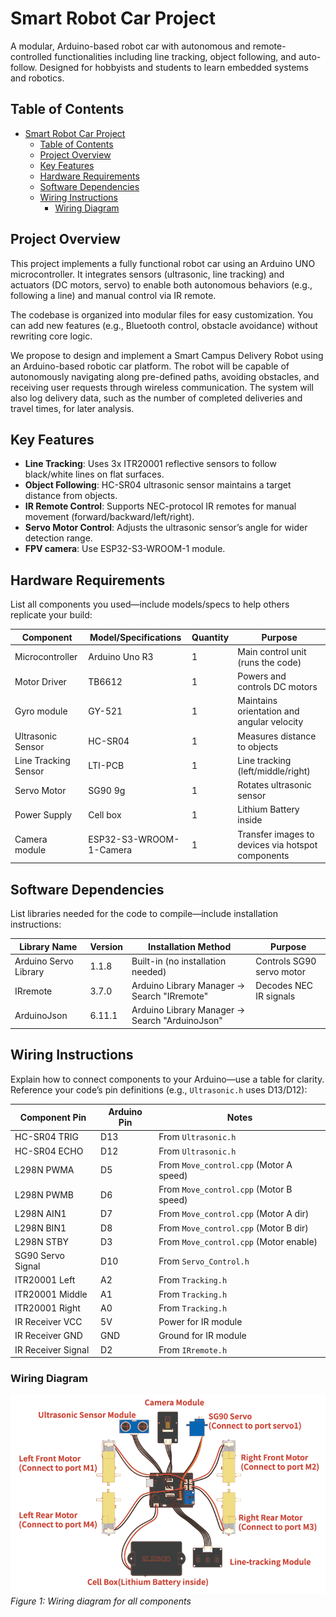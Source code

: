 # Smart Robot Car Project  
A modular, Arduino-based robot car with autonomous and remote-controlled functionalities including line tracking, object following, and auto-follow. Designed for hobbyists and students to learn embedded systems and robotics.


## Table of Contents  

- [Smart Robot Car Project](#smart-robot-car-project)
  - [Table of Contents](#table-of-contents)
  - [Project Overview](#project-overview)
  - [Key Features](#key-features)
  - [Hardware Requirements](#hardware-requirements)
  - [Software Dependencies](#software-dependencies)
  - [Wiring Instructions](#wiring-instructions)
    - [Wiring Diagram](#wiring-diagram)


## Project Overview  
This project implements a fully functional robot car using an Arduino UNO microcontroller. It integrates sensors (ultrasonic, line tracking) and actuators (DC motors, servo) to enable both autonomous behaviors (e.g., following a line) and manual control via IR remote.  

The codebase is organized into modular files for easy customization. You can add new features (e.g., Bluetooth control, obstacle avoidance) without rewriting core logic.  

We propose to design and implement a Smart Campus Delivery Robot using an Arduino-based robotic car platform. The robot will be capable of autonomously navigating along pre-defined paths, avoiding obstacles, and receiving user requests through wireless communication. The system will also log delivery data, such as the number of completed deliveries and travel times, for later analysis. 


## Key Features  
- **Line Tracking**: Uses 3x ITR20001 reflective sensors to follow black/white lines on flat surfaces.  
- **Object Following**: HC-SR04 ultrasonic sensor maintains a target distance from objects.  
- **IR Remote Control**: Supports NEC-protocol IR remotes for manual movement (forward/backward/left/right).  
- **Servo Motor Control**: Adjusts the ultrasonic sensor’s angle for wider detection range.  
- **FPV camera**: Use ESP32-S3-WROOM-1 module. 
 


## Hardware Requirements  
List all components you used—include models/specs to help others replicate your build:  

| Component               | Model/Specifications       | Quantity | Purpose                                  |  
|-------------------------|---------------------------|----------|------------------------------------------|  
| Microcontroller         | Arduino Uno R3            | 1        | Main control unit (runs the code)        |  
| Motor Driver            | TB6612                     | 1        | Powers and controls DC motors            |  
| Gyro module             | GY-521                     | 1        | Maintains orientation and angular velocity                  |  
| Ultrasonic Sensor       | HC-SR04                   | 1        | Measures distance to objects             |  
| Line Tracking Sensor       | LTI-PCB                 | 1        | Line tracking (left/middle/right)         |  
| Servo Motor             | SG90 9g                   | 1        | Rotates ultrasonic sensor                |  
| Power Supply            | Cell box | 1        | Lithium Battery inside  |  
| Camera module                 | ESP32-S3-WROOM-1-Camera      | 1        | Transfer images to devices via hotspot components                     |  



## Software Dependencies  
List libraries needed for the code to compile—include installation instructions:  

| Library Name            | Version   | Installation Method                      | Purpose                                  |  
|-------------------------|-----------|------------------------------------------|------------------------------------------|  
| Arduino Servo Library   | 1.1.8     | Built-in (no installation needed)        | Controls SG90 servo motor                |  
| IRremote                | 3.7.0     | Arduino Library Manager → Search "IRremote" | Decodes NEC IR signals                   |  
| ArduinoJson             | 6.11.1    | Arduino Library Manager → Search "ArduinoJson" |   |  
                            


## Wiring Instructions  
Explain how to connect components to your Arduino—use a table for clarity. Reference your code’s pin definitions (e.g., `Ultrasonic.h` uses D13/D12):  

| Component Pin           | Arduino Pin | Notes                                  |  
|-------------------------|-------------|----------------------------------------|  
| HC-SR04 TRIG            | D13         | From `Ultrasonic.h`                    |  
| HC-SR04 ECHO            | D12         | From `Ultrasonic.h`                    |  
| L298N PWMA              | D5          | From `Move_control.cpp` (Motor A speed) |  
| L298N PWMB              | D6          | From `Move_control.cpp` (Motor B speed) |  
| L298N AIN1              | D7          | From `Move_control.cpp` (Motor A dir)   |  
| L298N BIN1              | D8          | From `Move_control.cpp` (Motor B dir)   |  
| L298N STBY              | D3          | From `Move_control.cpp` (Motor enable)  |  
| SG90 Servo Signal       | D10         | From `Servo_Control.h`                  |  
| ITR20001 Left           | A2          | From `Tracking.h`                      |  
| ITR20001 Middle         | A1          | From `Tracking.h`                      |  
| ITR20001 Right          | A0          | From `Tracking.h`                      |  
| IR Receiver VCC         | 5V          | Power for IR module                    |  
| IR Receiver GND         | GND         | Ground for IR module                    |  
| IR Receiver Signal      | D2          | From `IRremote.h`                      |  

### Wiring Diagram  

   ![Robot Car Wiring Diagram](./images/Wire_connection.png)  
   *Figure 1: Wiring diagram for all components*